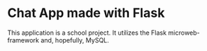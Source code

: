 # Chat App made with Flask

This application is a school project. It utilizes the Flask microweb-framework and, hopefully, MySQL.
